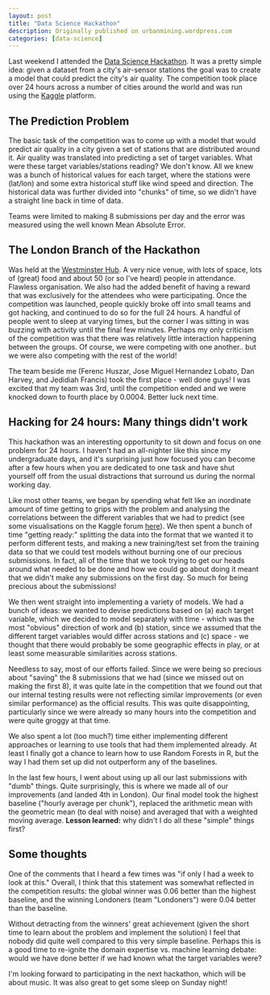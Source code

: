 ```yaml
---
layout: post
title: "Data Science Hackathon"
description: Originally published on urbanmining.wordpress.com
categories: [data-science]
---
```


Last weekend I attended the <a href="http://datasciencehackathon.com/" target="_blank">Data Science Hackathon</a>. It was a pretty simple idea: given a dataset from a city's air-sensor stations the goal was to create a model that could predict the city's air quality. The competition took place over 24 hours across a number of cities around the world and was run using the <a href="http://www.kaggle.com/" target="_blank">Kaggle</a> platform.

## The Prediction Problem

The basic task of the competition was to come up with a model that would predict air quality in a city given a set of stations that are distributed around it. Air quality was translated into predicting a set of target variables. What were these target variables/stations reading? We don't know. All we knew was a bunch of historical values for each target, where the stations were (lat/lon) and some extra historical stuff like wind speed and direction. The historical data was further divided into "chunks" of time, so we didn't have a straight line back in time of data.

Teams were limited to making 8 submissions per day and the error was measured using the well known Mean Absolute Error.

## The London Branch of the Hackathon

Was held at the <a href="http://hubwestminster.net/" target="_blank">Westminster Hub</a>. A very nice venue, with lots of space, lots of (great) food and about 50 (or so I've heard) people in attendance. Flawless organisation. We also had the added benefit of having a reward that was exclusively for the attendees who were participating. Once the competition was launched, people quickly broke off into small teams and got hacking, and continued to do so for the full 24 hours. A handful of people went to sleep at varying times, but the corner I was sitting in was buzzing with activity until the final few minutes. Perhaps my only criticism of the competition was that there was relatively little interaction happening between the groups. Of course, we were competing with one another.. but we were also competing with the rest of the world!

The team beside me (Ferenc Huszar, Jose Miguel Hernandez Lobato, Dan Harvey, and Jedidiah Francis) took the first place - well done guys! I was excited that my team was 3rd, until the competition ended and we were knocked down to fourth place by 0.0004. Better luck next time.

## Hacking for 24 hours: Many things didn't work

This hackathon was an interesting opportunity to sit down and focus on one problem for 24 hours. I haven't had an all-nighter like this since my undergraduate days, and it's surprising just how focused you can become after a few hours when you are dedicated to one task and have shut yourself off from the usual distractions that surround us during the normal working day.

Like most other teams, we began by spending what felt like an inordinate amount of time getting to grips with the problem and analysing the correlations between the different variables that we had to predict (see some visualisations on the Kaggle forum <a href="https://www.kaggle.com/c/dsg-hackathon/forums/t/1820/pretty-correlations/10595#post10595" target="_blank">here</a>). We then spent a bunch of time "getting ready:" splitting the data into the format that we wanted it to perform different tests, and making a new training/test set from the training data so that we could test models without burning one of our precious submissions. In fact, all of the time that we took trying to get our heads around what needed to be done and how we could go about doing it meant that we didn't make any submissions on the first day. So much for being precious about the submissions!

We then went straight into implementing a variety of models. We had a bunch of ideas: we wanted to devise predictions based on (a) each target variable, which we decided to model separately with time - which was the most "obvious" direction of work and (b) station, since we assumed that the different target variables would differ across stations and (c) space - we thought that there would probably be some geographic effects in play, or at least some measurable similarities across stations.

Needless to say, most of our efforts failed. Since we were being so precious about "saving" the 8 submissions that we had (since we missed out on making the first 8), it was quite late in the competition that we found out that our internal testing results were not reflecting similar improvements (or even similar performance) as the official results. This was quite disappointing, particularly since we were already so many hours into the competition and were quite groggy at that time.

We also spent a lot (too much?) time either implementing different approaches or learning to use tools that had them implemented already. At least I finally got a chance to learn how to use Random Forests in R, but the way I had them set up did not outperform any of the baselines.

In the last few hours, I went about using up all our last submissions with "dumb" things. Quite surprisingly, this is where we made all of our improvements (and landed 4th in London). Our final model took the highest baseline ("hourly average per chunk"), replaced the arithmetic mean with the geometric mean (to deal with noise) and averaged that with a weighted moving average. **Lesson learned:** why didn't I do all these "simple" things first?

## Some thoughts

One of the comments that I heard a few times was "if only I had a week to look at this." Overall, I think that this statement was somewhat reflected in the competition results: the global winner was 0.06 better than the highest baseline, and the winning Londoners (team "Londoners") were 0.04 better than the baseline.

Without detracting from the winners' great achievement (given the short time to learn about the problem and implement the solution) I feel that nobody did quite well compared to this very simple baseline. Perhaps this is a good time to re-ignite the domain expertise vs. machine learning debate: would we have done better if we had known what the target variables were?

I'm looking forward to participating in the next hackathon, which will be about music. It was also great to get some sleep on Sunday night!
